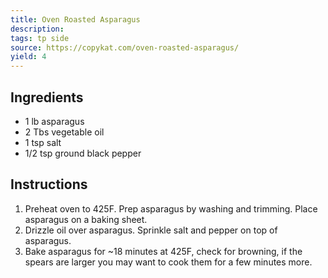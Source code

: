 ```yaml
---
title: Oven Roasted Asparagus
description: 
tags: tp side
source: https://copykat.com/oven-roasted-asparagus/
yield: 4
---
```

## Ingredients
- 1 lb asparagus
- 2 Tbs vegetable oil
- 1 tsp salt
- 1/2 tsp ground black pepper

## Instructions
1. Preheat oven to 425F. Prep asparagus by washing and trimming. Place asparagus on a baking sheet.
2. Drizzle oil over asparagus. Sprinkle salt and pepper on top of asparagus.
3. Bake asparagus for ~18 minutes at 425F, check for browning, if the spears are larger you may want to cook them for a few minutes more.
